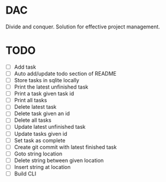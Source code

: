 # DAC

Divide and conquer. Solution for effective project management.

# TODO

- [ ] Add task
- [ ] Auto add/update todo section of README
- [ ] Store tasks in sqlite locally
- [ ] Print the latest unfinished task
- [ ] Print a task given task id
- [ ] Print all tasks
- [ ] Delete latest task
- [ ] Delete task given an id
- [ ] Delete all tasks
- [ ] Update latest unfinished task
- [ ] Update  tasks given id
- [ ] Set task as complete
- [ ] Create git commit with latest finished task
- [ ] Goto string location
- [ ] Delete string between given location
- [ ] Insert string at location
- [ ] Build CLI